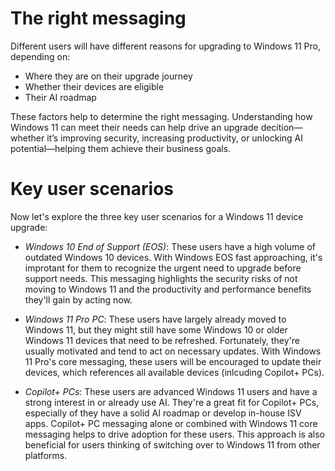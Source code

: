 # The right messaging

Different users will have different reasons for upgrading to Windows 11 Pro, depending on:

- Where they are on their upgrade journey
- Whether their devices are eligible
- Their AI roadmap

These factors help to determine the right messaging. Understanding how Windows 11 can meet their needs can help drive an upgrade decition—whether it’s improving security, increasing productivity, or unlocking AI potential—helping them achieve their business goals.

# Key user scenarios

Now let's explore the three key user scenarios for a Windows 11 device upgrade:

- _Windows 10 End of Support (EOS)_: These users have a high volume of outdated Windows 10 devices. With Windows EOS fast approaching, it's improtant for them to recognize the urgent need to upgrade before support needs. This messaging highlights the security risks of not moving to Windows 11 and the productivity and performance benefits they'll gain by acting now.

- _Windows 11 Pro PC_: These users have largely already moved to Windows 11, but they might still have some Windows 10 or older Windows 11 devices that need to be refreshed. Fortunately, they're usually motivated and tend to act on necessary updates. With Windows 11 Pro's core messaging, these users will be encouraged to update their devices, which references all available devices (inlcuding Copilot+ PCs).

- _Copilot+ PCs_: These users are advanced Windows 11 users and have a strong interest in or already use AI. They're a great fit for Copilot+ PCs, especially of they have a solid AI roadmap or develop in-house ISV apps. Copilot+ PC messaging alone or combined with Windows 11 core messaging helps to drive adoption for these users. This approach is also beneficial for users thinking of switching over to Windows 11 from other platforms.